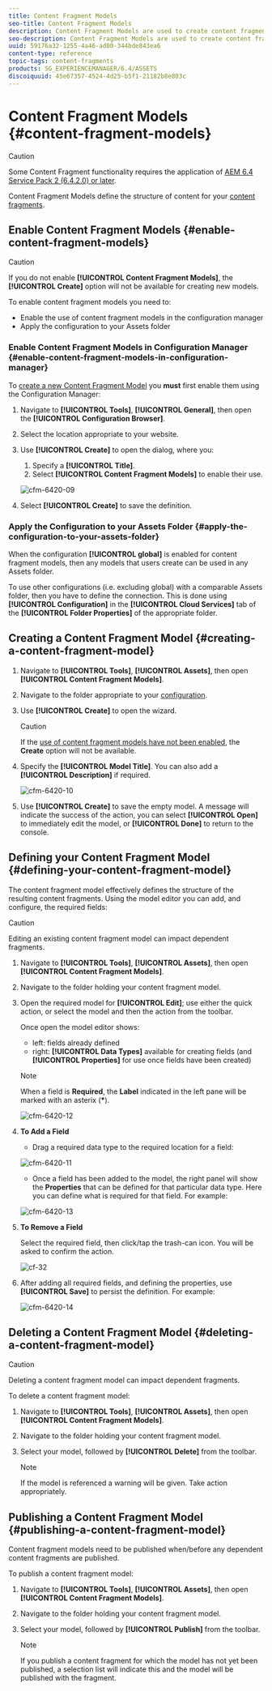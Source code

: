```yaml
---
title: Content Fragment Models
seo-title: Content Fragment Models
description: Content Fragment Models are used to create content fragments with structured content.
seo-description: Content Fragment Models are used to create content fragments with structured content.
uuid: 59176a32-1255-4a46-ad00-344bde843ea6
content-type: reference
topic-tags: content-fragments
products: SG_EXPERIENCEMANAGER/6.4/ASSETS
discoiquuid: 45e67357-4524-4d25-b5f1-21182b8e803c
---
```


# Content Fragment Models {#content-fragment-models}

>[!CAUTION]
>
>Some Content Fragment functionality requires the application of [AEM 6.4 Service Pack 2 (6.4.2.0) or later](../release-notes/sp-release-notes.md).

Content Fragment Models define the structure of content for your [content fragments](content-fragments.md).

## Enable Content Fragment Models {#enable-content-fragment-models}

>[!CAUTION]
>
>If you do not enable **[!UICONTROL Content Fragment Models]**, the **[!UICONTROL Create]** option will not be available for creating new models.

To enable content fragment models you need to:

* Enable the use of content fragment models in the configuration manager
* Apply the configuration to your Assets folder

### Enable Content Fragment Models in Configuration Manager {#enable-content-fragment-models-in-configuration-manager}

To [create a new Content Fragment Model](#creating-a-content-fragment-model) you **must** first enable them using the Configuration Manager:

1. Navigate to **[!UICONTROL Tools]**, **[!UICONTROL General]**, then open the **[!UICONTROL Configuration Browser]**.
1. Select the location appropriate to your website.
1. Use **[!UICONTROL Create]** to open the dialog, where you:

    1. Specify a **[!UICONTROL Title]**. 
    1. Select **[!UICONTROL Content Fragment Models]** to enable their use.

   ![cfm-6420-09](assets/cfm-6420-09.png)

1. Select **[!UICONTROL Create]** to save the definition.

### Apply the Configuration to your Assets Folder {#apply-the-configuration-to-your-assets-folder}

When the configuration **[!UICONTROL global]** is enabled for content fragment models, then any models that users create can be used in any Assets folder.

To use other configurations (i.e. excluding global) with a comparable Assets folder, then you have to define the connection. This is done using **[!UICONTROL Configuration]** in the **[!UICONTROL Cloud Services]** tab of the **[!UICONTROL Folder Properties]** of the appropriate folder.

## Creating a Content Fragment Model {#creating-a-content-fragment-model}

1. Navigate to **[!UICONTROL Tools]**, **[!UICONTROL Assets]**, then open **[!UICONTROL Content Fragment Models]**.
1. Navigate to the folder appropriate to your [configuration](#enable-content-fragment-models).
1. Use **[!UICONTROL Create]** to open the wizard.

   >[!CAUTION]
   >
   >If the [use of content fragment models have not been enabled](#enable-content-fragment-models), the **Create** option will not be available.

1. Specify the **[!UICONTROL Model Title]**. You can also add a **[!UICONTROL Description]** if required.

   ![cfm-6420-10](assets/cfm-6420-10.png)

1. Use **[!UICONTROL Create]** to save the empty model. A message will indicate the success of the action, you can select **[!UICONTROL Open]** to immediately edit the model, or **[!UICONTROL Done]** to return to the console.

## Defining your Content Fragment Model {#defining-your-content-fragment-model}

The content fragment model effectively defines the structure of the resulting content fragments. Using the model editor you can add, and configure, the required fields:

>[!CAUTION]
>
>Editing an existing content fragment model can impact dependent fragments.

1. Navigate to **[!UICONTROL Tools]**, **[!UICONTROL Assets]**, then open **[!UICONTROL Content Fragment Models]**.  

1. Navigate to the folder holding your content fragment model.
1. Open the required model for **[!UICONTROL Edit]**; use either the quick action, or select the model and then the action from the toolbar.

   Once open the model editor shows:

    * left: fields already defined
    * right: **[!UICONTROL Data Types]** available for creating fields (and **[!UICONTROL Properties]** for use once fields have been created)

   >[!NOTE]
   >
   >When a field is **Required**, the **Label** indicated in the left pane will be marked with an asterix (**&ast;**).

   ![cfm-6420-12](assets/cfm-6420-12.png)

1. **To Add a Field**

    * Drag a required data type to the required location for a field:

   ![cfm-6420-11](assets/cfm-6420-11.png)

    * Once a field has been added to the model, the right panel will show the **Properties** that can be defined for that particular data type. Here you can define what is required for that field. For example:

   ![cfm-6420-13](assets/cfm-6420-13.png)

1. **To Remove a Field**

   Select the required field, then click/tap the trash-can icon. You will be asked to confirm the action.

   ![cf-32](assets/cf-32.png)

1. After adding all required fields, and defining the properties, use **[!UICONTROL Save]** to persist the definition. For example:

   ![cfm-6420-14](assets/cfm-6420-14.png)

## Deleting a Content Fragment Model {#deleting-a-content-fragment-model}

>[!CAUTION]
>
>Deleting a content fragment model can impact dependent fragments.

To delete a content fragment model:

1. Navigate to **[!UICONTROL Tools]**, **[!UICONTROL Assets]**, then open **[!UICONTROL Content Fragment Models]**.  

1. Navigate to the folder holding your content fragment model.
1. Select your model, followed by **[!UICONTROL Delete]** from the toolbar.

   >[!NOTE]
   >
   >If the model is referenced a warning will be given. Take action appropriately.

## Publishing a Content Fragment Model {#publishing-a-content-fragment-model}

Content fragment models need to be published when/before any dependent content fragments are published.

To publish a content fragment model:

1. Navigate to **[!UICONTROL Tools]**, **[!UICONTROL Assets]**, then open **[!UICONTROL Content Fragment Models]**.  

1. Navigate to the folder holding your content fragment model.
1. Select your model, followed by **[!UICONTROL Publish]** from the toolbar.

   >[!NOTE]
   >
   >If you publish a content fragment for which the model has not yet been published, a selection list will indicate this and the model will be published with the fragment.

